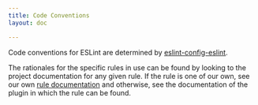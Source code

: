 ```yaml
---
title: Code Conventions
layout: doc

---
```


Code conventions for ESLint are determined by
[eslint-config-eslint](https://www.npmjs.com/package/eslint-config-eslint).

The rationales for the specific rules in use can be found by looking to the
project documentation for any given rule. If the rule is one of our own, see
our own [rule documentation](https://eslint.org/docs/rules/) and otherwise, see
the documentation of the plugin in which the rule can be found.

